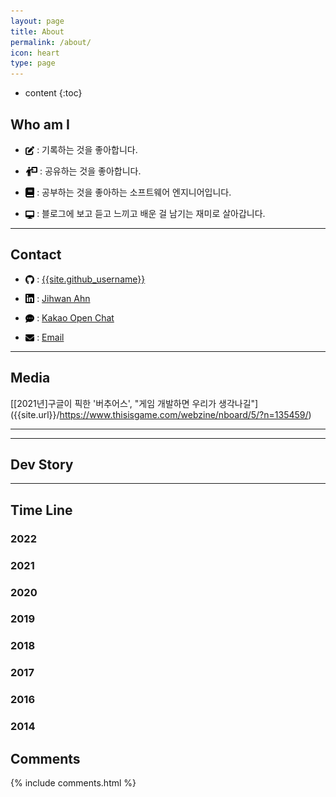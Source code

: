 ```yaml
---
layout: page
title: About
permalink: /about/
icon: heart
type: page
---
```


* content
{:toc}

## Who am I
<!-- 

* <img src="/assets/img/logo/logo-virtuos.svg" style="max-width: 3%; vertical-align: text-bottom;"> Virtuos에서 게임 개발을 했습니다.

  ( 2021.06.01 ~ 2022.02.28 / [년 ]({{site.url}}/18-Second-Half-Line-2st-Interview/) )

  * <img src="/assets/img/logo/logo-virtuos.svg" style="max-width: 3%; vertical-align: text-bottom;"> Virtuos에서 게임 개발을 했습니다.

  ( 2020.06.01 ~ 2021.05.31 / [년 ]({{site.url}}/18-Second-Half-Line-2st-Interview/) )
-->
* <img src="/assets/img/logo/edit.png" style="max-width: 3%; vertical-align: text-bottom;"> : 기록하는 것을 좋아합니다.

* <img src="/assets/img/logo/mentoring.png" style="max-width: 4%; vertical-align: text-bottom;"> : 공유하는 것을 좋아합니다.

* <img src="/assets/img/logo/book.png" style="max-width: 3%; vertical-align: text-bottom;"> : 공부하는 것을 좋아하는 소프트웨어 엔지니어입니다.

* <img src="/assets/img/logo/desktop.png" style="max-width: 3%; vertical-align: text-bottom;"> : 블로그에 보고 듣고 느끼고 배운 걸 남기는 재미로 살아갑니다.



---

## Contact

* <img src="/assets/img/logo/github.png" style="max-width: 3%; vertical-align: text-bottom;"> :  [{{site.github_username}}](https://github.com/{{site.github_username}})

* <img src="/assets/img/logo/linkedin.png" style="max-width: 3%; vertical-align: text-bottom;"> : [Jihwan Ahn](https://www.linkedin.com/in/{{site.linkedIn_username}})

<!-- * <img src="/assets/img/logo/facebook.png" style="max-width: 3%; vertical-align: text-bottom;"> :  [{{site.facebook_username}}](https://www.facebook.com/{{site.facebook_username}}) -->

<!-- * <img src="/assets/img/logo/instagram.png" style="max-width: 3%; vertical-align: text-bottom;"> :  [{{site.insta_username}}](https://www.instagram.com/{{site.insta_username}}) -->

* <img src="/assets/img/logo/kakaotalk.png" style="max-width: 3%; vertical-align: text-bottom;"> : [Kakao Open Chat](https://open.kakao.com/o/sb2FM4Ae)

* <img src="/assets/img/logo/email.png" style="max-width: 3%; vertical-align: text-bottom;"> : [Email](mailto:k1tstw@tutanota.com)

---

## Media
[[2021년]구글이 픽한 '버추어스', "게임 개발하면 우리가 생각나길"] ({{site.url}}/https://www.thisisgame.com/webzine/nboard/5/?n=135459/)




--- 

<!-- ## About Blog -->

<!-- * [2022 1Q Blog 기록하기]({{site.url}}/2022-1Q-Blog)

* [2021 3Q ~ 4Q Blog 기록하기]({{site.url}}/2021-3Q-4Q-Blog)

* [2021 2Q Blog 기록하기]({{site.url}}/2021-2Q-Blog)

* [2021 1Q Blog 기록하기]({{site.url}}/2021-1Q-Blog)

* [2020 4Q Blog 기록하기]({{site.url}}/2020-4Q-Blog/)

* [2020 1Q Blog 기록하기]({{site.url}}/2020-1Q-Blog/) -->



<!-- ## Writing Attitude

{% include opinion.html %} -->



---

## Dev Story

<!-- * [2022 Dev History]({{site.url}}/2022-Retrospective)

* [2021 Dev History]({{site.url}}/2021-Retrospective)

* [2020 Dev History]({{site.url}}/2020-Retrospective)

* [2019 Dev History]({{site.url}}/2019-Retrospective) -->

---

## Time Line

### 2022


### 2021

### 2020

### 2019

### 2018

### 2017

### 2016

### 2014 


## Comments

{% include comments.html %}
